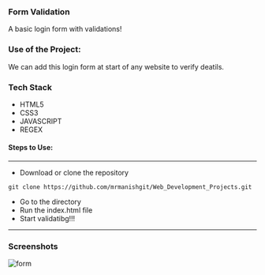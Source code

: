 ### Form Validation
A basic login form with validations!

### Use of the Project:
We can add this login form at start of any website to verify deatils.

### Tech Stack
* HTML5
* CSS3
* JAVASCRIPT
* REGEX

#### Steps to Use:

---

- Download or clone the repository

```
git clone https://github.com/mrmanishgit/Web_Development_Projects.git
```

- Go to the directory
- Run the index.html file
- Start validatibg!!!

---

### Screenshots
![form](https://user-images.githubusercontent.com/69195262/124592981-b7bea380-de7b-11eb-8b60-38ec0d71c554.png)
